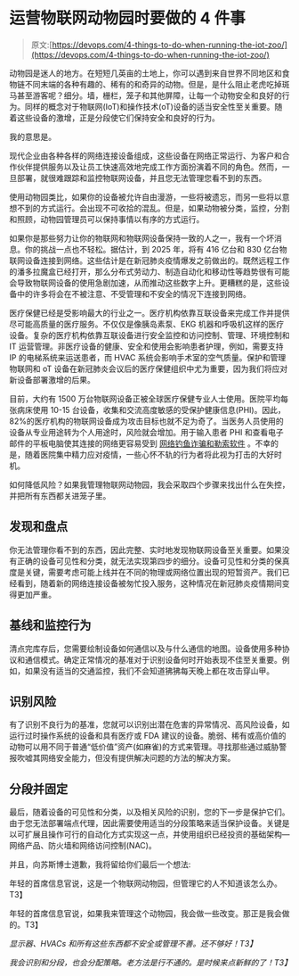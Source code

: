 # 运营物联网动物园时要做的 4 件事

> 原文:[https://devops.com/4-things-to-do-when-running-the-iot-zoo/](https://devops.com/4-things-to-do-when-running-the-iot-zoo/)

动物园是迷人的地方。在短短几英亩的土地上，你可以遇到来自世界不同地区和食物链不同末端的各种有趣的、稀有的和奇异的动物。但是，是什么阻止老虎吃掉斑马甚至游客呢？细分。墙，栅栏，笼子和其他屏障，让每一个动物安全和良好的行为。同样的概念对于物联网(IoT)和操作技术(oT)设备的适当安全性至关重要。随着这些设备的激增，正是分段使它们保持安全和良好的行为。

我的意思是。

现代企业由各种各样的网络连接设备组成，这些设备在网络正常运行、为客户和合作伙伴提供服务以及让员工快速高效地完成工作方面扮演着不同的角色。然而，一旦部署，就很难跟踪和监控物联网设备，并且您无法管理您看不到的东西。

使用动物园类比，如果你的设备被允许自由漫游，一些将被遗忘，而另一些将以意想不到的方式运行。会出现不可收拾的混乱。但是，如果动物被分类，监控，分割和照顾，动物园管理员可以保持事情以有序的方式运行。

如果你是那些努力让你的物联网和物联网设备保持一致的人之一，我有一个坏消息。你的挑战一点也不轻松。据估计，到 2025 年，将有 416 亿台[](https://www.helpnetsecurity.com/2019/06/21/connected-iot-devices-forecast/)和 830 亿台[](https://www.cisomag.com/iot-connections-to-reach-83-billion-by-2024-report/)物联网设备连接到网络。这些估计是在新冠肺炎疫情爆发之前做出的。既然远程工作的潘多拉魔盒已经打开，那么分布式劳动力、制造自动化和移动性等趋势很有可能会导致物联网设备的使用急剧加速，从而推动这些数字上升。更糟糕的是，这些设备中的许多将会在不被注意、不受管理和不安全的情况下连接到网络。

医疗保健已经是受影响最大的行业之一。医疗机构依靠互联设备来完成工作并提供尽可能高质量的医疗服务。不仅仅是像胰岛素泵、EKG 机器和呼吸机这样的医疗设备。复杂的医疗机构依靠互联设备进行安全监控和访问控制、管理、环境控制和 IT 运营管理。非医疗设备的健康、安全和使用会影响患者护理，例如，需要支持 IP 的电梯系统来运送患者，而 HVAC 系统会影响手术室的空气质量。保护和管理物联网和 oT 设备在新冠肺炎会议后的医疗保健组织中尤为重要，因为我们将应对新设备部署激增的后果。

目前，大约有 1500 万台物联网设备[](https://www.hipaajournal.com/82-of-healthcare-organizations-have-experienced-a-cyberattack-on-their-iot-devices/)正被全球医疗保健专业人士使用。医院平均每张病床使用 10-15 台设备，收集和交流高度敏感的受保护健康信息(PHI)。因此，82%的医疗机构的物联网设备成为攻击目标也就不足为奇了。当医务人员使用的设备从专业用途转为个人用途时，风险就会增加。用于输入患者 PHI 和查看电子邮件的平板电脑使其连接的网络更容易受到 [网络钓鱼诈骗和勒索软件](https://healthitsecurity.com/news/ransomware-attacks-on-healthcare-providers-rose-350-in-q4-2019) 。不幸的是，随着医院集中精力应对疫情，一些心怀不轨的行为者将此视为打击[](https://www.wired.co.uk/article/coronavirus-hackers-cybercrime-phishing)的大好时机。

如何降低风险？如果我管理物联网动物园，我会采取四个步骤来找出什么在失控，并把所有东西都关进笼子里。

## **发现和盘点**

你无法管理你看不到的东西，因此完整、实时地发现物联网设备至关重要。如果没有正确的设备可见性和分类，就无法实现第四步的细分。设备可见性和分类的保真度是关键，需要考虑可能上线并在不同的物理或网络位置出现的短暂资产。我们已经看到，随着新的网络连接设备被匆忙投入服务，这种情况在新冠肺炎疫情期间变得更加严重。

## **基线和监控行为**

清点完库存后，您需要绘制设备如何通信以及与什么通信的地图。设备使用多种协议和通信模式。确定正常情况的基准对于识别设备何时开始表现不佳至关重要。例如，如果没有适当的交通监控，我们不会知道狒狒每天晚上都在攻击穿山甲。

## **识别风险**

有了识别不良行为的基准，您就可以识别出潜在危害的异常情况、高风险设备，如运行过时操作系统的设备和具有医疗或 FDA 建议的设备。脆弱、稀有或高价值的动物可以用不同于普通“低价值”资产(如麻雀)的方式来管理。寻找那些通过威胁警报吹嘘其网络安全能力，但没有提供解决问题的方法的解决方案。

## **分段并固定**

最后，随着设备的可见性和分类，以及相关风险的识别，您的下一步是保护它们。由于您无法部署端点代理，因此需要使用适当的分段策略来适当保护设备。关键是以可扩展且操作可行的自动化方式实现这一点，并使用组织已经投资的基础架构—网络产品、防火墙和网络访问控制(NAC)。

并且，向苏斯博士道歉，我将留给你们最后一个想法:

年轻的首席信息官说，这是一个物联网动物园，但管理它的人不知道该怎么办。T3】

年轻的首席信息官说，如果我来管理这个动物园，我会做一些改变。那正是我会做的。T3】

*显示器、HVACs 和所有这些东西都不安全或管理不善。还不够好！T3】*

*我会识别和分段，也会分配策略。老方法是行不通的。是时候来点新鲜的了！T3】*